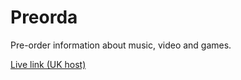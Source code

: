 # Preorda

Pre-order information about music, video and games. 

[Live link (UK host)](http://188.166.169.106)

